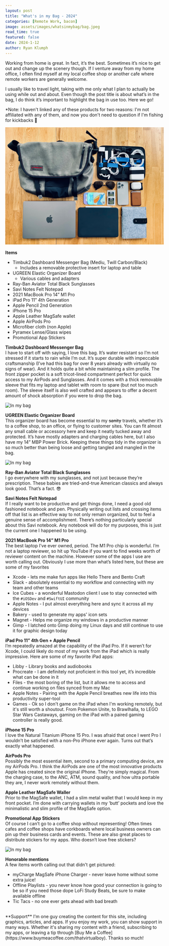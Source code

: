 ```yaml
---
layout: post
title: "What's in my Bag - 2024"
categories: [Remote Work, bacon]
image: assets/images/whatsinmybag/bag.jpeg
read_time: true
featured: false
date: 2024-1-12
author: Ryan Klumph
---
```


Working from home is great. In fact, it’s the best. Sometimes it’s nice to get out and change up the scenery though. If I venture away from my home office, I often find myself at my local coffee shop or another cafe where remote workers are generally welcome.

I usually like to travel light, taking with me only what I plan to actually be using while out and about. Even though the post title is about what’s in the bag, I do think it’s important to highlight the bag in use too. Here we go!

*Note: I haven't linked any of these products for two reasons: I'm not affiliated with any of them, and now you don't need to question if I'm fishing for kickbacks 🙂

![In my bag](/assets/images/whatsinmybag/bag-stuff.jpg)  

**Items**
* Timbuk2 Dashboard Messenger Bag (Mediu, Twill Carbon/Black)
    * Includes a removable protective insert for laptop and table
* UGREEN Elastic Organizer Board
    * Various cables and adapters
* Ray-Ban Aviator Total Black Sunglasses
* Savi Notes Felt Notepad
* 2021 MacBook Pro 14” M1 Pro
* iPad Pro 11” 4th Generation
* Apple Pencil 2nd Generation
* iPhone 15 Pro
* Apple Leather MagSafe wallet 
* Apple AirPods Pro
* Microfiber cloth (non Apple)
* Pyramex Lense/Glass wipes
* Promotional App Stickers 

**Timbuk2 Dashboard Messenger Bag**  
I have to start off with saying, I love this bag. It’s water resistant so I’m not stressed if it starts to rain while I’m out. It’s super durable with impeccable craftsmanship (I’ve had this bag for over 8 years already with virtually no signs of wear). And it holds quite a bit while maintaining a slim profile. The front zipper pocket is a soft tricot-lined compartment perfect for quick access to my AirPods and Sunglasses. And it comes with a thick removable sleeve that fits my laptop and tablet with room to spare (but not too much room). The sleeve itself is also well crafted and appears to offer a decent amount of shock absorption if you were to drop the bag.

![In my bag](/assets/images/whatsinmybag/bag1.jpeg) 

**UGREEN Elastic Organizer Board**  
This organizer board has become essential to my ~~sanity~~ travels, whether it’s to a coffee shop, to an office, or flying to customer sites. You can fit almost any small cable or accessory here and keep it neatly tucked away and protected. It’s have mostly adapters and charging cables here, but I also have my 14” MBP Power Brick. Keeping these things tidy in the organizer is so much better than being loose and getting tangled and mangled in the bag.

![In my bag](/assets/images/whatsinmybag/organizer.jpeg)  

**Ray-Ban Aviator Total Black Sunglasses**  
I go everywhere with my sunglasses, and not just because they’re prescription. These babies are tried-and-true American classics and always look good. That’s a fact. 😎

**Savi Notes Felt Notepad**  
If I really want to be productive and get things done, I need a good old fashioned notebook and pen. Physically writing out lists and crossing items off that list is an effective way to not only remain organized, but to feel a genuine sense of accomplishment. There’s nothing particularly special about this Savi notebook. Any notebook will do for my purposes, this is just the current one I happened to be using.

**2021 MacBook Pro 14” M1 Pro**  
The best laptop I’ve ever owned, period. The M1 Pro chip is wonderful. I’m not a laptop reviewer, so hit up YouTube if you want to find weeks worth of reviewer content on the machine. However some of the apps I use are worth calling out. Obviously I use more than what’s listed here, but these are some of my favorites  
* Xcode - lets me make fun apps like Hello There and Bento Craft
* Slack - absolutely essential to my workflow and connecting with my team and other teams
* Ice Cubes - a wonderful Mastodon client I use to stay connected with the `#iOSDev` and `#SwiftUI` community
* Apple Notes - I put almost everything here and sync it across all my devices
* Bakery - used to generate my apps' icon sets
* Magnet - Helps me organize my windows in a productive manner
* Gimp - I latched onto Gimp doing my Linux days and still continue to use it for graphic design today

**iPad Pro 11” 4th Gen + Apple Pencil**  
I’m repeatedly amazed at the capability of the iPad Pro. If it weren’t for Xcode, I could likely do most of my work from the iPad which is really impressive. Here are some of my favorite iPad apps:  
* Libby - Library books and audiobooks  
* Procreate - I am definitely not proficient in this tool yet, it’s incredible what can be done in it
* Files - the most boring of the list, but it allows me to access and continue working on files synced from my Mac
* Apple Notes - Pairing with the Apple Pencil breathes new life into this productivity super-tool
* Games - Ok so I don't game on the iPad when I'm working remotely, but it's still worth a shoutout. From Pokemon Unite, to Brawlhalla, to LEGO Star Wars Castaways, gaming on the iPad with a paired gaming controller is really good. 

**iPhone 15 Pro**  
I love the Natural Titanium iPhone 15 Pro. I was afraid that once I went Pro I wouldn’t be satisfied with a non-Pro iPhone ever again. Turns out that’s exactly what happened.

**AirPods Pro**  
Possibly the most essential item, second to a primary computing device, are my AirPods Pro. I think the AirPods are one of the most innovative products Apple has created since the original iPhone. They're simply magical. From the charging case, to the ANC, ATM, sound quality, and how ultra portable they are, I never work remotely without them.

**Apple Leather MagSafe Waller**  
Prior to the MagSafe wallet, I had a slim metal wallet that I would keep in my front pocket. I’m done with carrying wallets in my ‘butt’ pockets and love the minimalistic and slim profile of the MagSafe option. 

**Promotional App Stickers**  
Of course I can’t go to a coffee shop without representing! Often times cafes and coffee shops have corkboards where local business owners can pin up their business cards and events. These are also great places to distribute stickers for my apps. Who doesn’t love free stickers?

![In my bag](/assets/images/whatsinmybag/bag2.jpeg)  

**Honorable mentions**  
A few items worth calling out that didn't get pictured:  
* myCharge MagSafe iPhone Charger - never leave home without some extra juice!
* Offline Playlists - you never know how good your connection is going to be so if you need those dope LoFi Study Beats, be sure to make available offline
* Tic Tacs - no one ever gets ahead with bad breath

<br>
**Support**  
I'm one guy creating the content for this site, including graphics, articles, and apps. If you enjoy my work, you can show support in many ways. Whether it's sharing my content with a friend, subscribing to my apps, or leaving a tip through [Buy Me a Coffee](https://www.buymeacoffee.com/thatvirtualboy). Thanks so much!